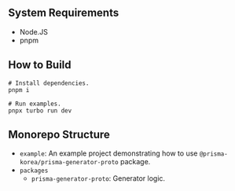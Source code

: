 ## System Requirements

- Node.JS
- pnpm

## How to Build

```shell
# Install dependencies.
pnpm i

# Run examples.
pnpx turbo run dev
```

## Monorepo Structure

- `example`: An example project demonstrating how to use `@prisma-korea/prisma-generator-proto` package.
- `packages`
  - `prisma-generator-proto`: Generator logic.
